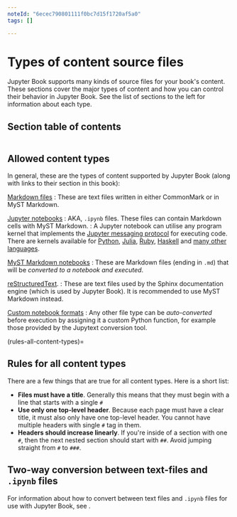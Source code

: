 ```yaml
---
noteId: "6ecec790801111f0bc7d15f1720af5a0"
tags: []

---
```


# Types of content source files

Jupyter Book supports many kinds of source files for your book's content.
These sections cover the major types of content and how you can control their behavior in Jupyter Book.
See the list of sections to the left for information about each type.

## Section table of contents

```{tableofcontents}
```

## Allowed content types

In general, these are the types of content supported by Jupyter Book (along with
links to their section in this book):

[Markdown files](./markdown.md)
: These are text files written in either CommonMark or in MyST Markdown.

[Jupyter notebooks](./notebooks.ipynb)
: AKA, `.ipynb` files. These files can contain Markdown cells with MyST Markdown.
: A Jupyter notebook can utilise any program kernel that implements the [Jupyter messaging protocol](http://jupyter-client.readthedocs.io/en/latest/messaging.html) for executing code.
  There are kernels available for [Python](http://ipython.org/notebook.html), [Julia](https://github.com/JuliaLang/IJulia.jl), [Ruby](https://github.com/minad/iruby), [Haskell](https://github.com/gibiansky/IHaskell) and [many other languages](https://github.com/jupyter/jupyter/wiki/Jupyter-kernels).

[MyST Markdown notebooks](./myst-notebooks.md)
: These are Markdown files (ending in `.md`) that will be *converted to a notebook and executed*.

[reStructuredText](./restructuredtext.md).
: These are text files used by the Sphinx documentation engine (which is used by Jupyter Book).
  It is recommended to use MyST Markdown instead.

[Custom notebook formats](file-types:custom)
: Any other file type can be *auto-converted* before execution by assigning it a custom Python function, for example those provided by the Jupytext conversion tool.

(rules-all-content-types)=
## Rules for all content types

There are a few things that are true for all content types. Here is a short list:

* **Files must have a title**. Generally this means that they must begin with
  a line that starts with a single `#`
* **Use only one top-level header**. Because each page must have a clear
  title, it must also only have one top-level header. You cannot have multiple
  headers with single `#` tag in them.
* **Headers should increase linearly**. If you're inside of a section with
  one `#`, then the next nested section should start with `##`. Avoid jumping straight
  from `#` to `###`.

## Two-way conversion between text-files and `.ipynb` files

For information about how to convert between text files and `.ipynb` files for use
with Jupyter Book, see [](file-types:custom:jupytext).
